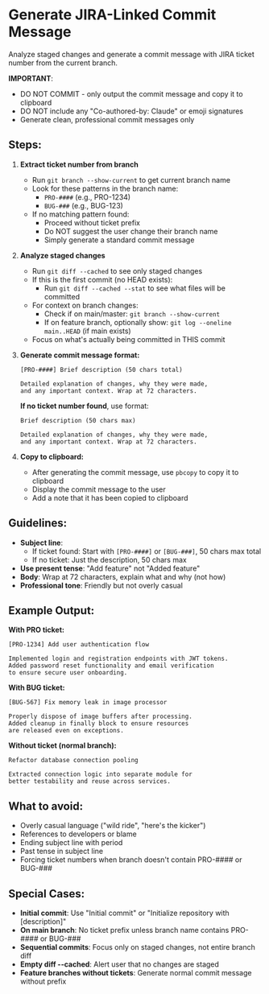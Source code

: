 # Generate JIRA-Linked Commit Message

Analyze staged changes and generate a commit message with JIRA ticket number from the current branch.

**IMPORTANT**: 
- DO NOT COMMIT - only output the commit message and copy it to clipboard
- DO NOT include any "Co-authored-by: Claude" or emoji signatures
- Generate clean, professional commit messages only

## Steps:

1. **Extract ticket number from branch**
   - Run `git branch --show-current` to get current branch name
   - Look for these patterns in the branch name:
     - `PRO-####` (e.g., PRO-1234)
     - `BUG-###` (e.g., BUG-123)
   - If no matching pattern found:
     - Proceed without ticket prefix
     - Do NOT suggest the user change their branch name
     - Simply generate a standard commit message

2. **Analyze staged changes**
   - Run `git diff --cached` to see only staged changes
   - If this is the first commit (no HEAD exists):
     - Run `git diff --cached --stat` to see what files will be committed
   - For context on branch changes:
     - Check if on main/master: `git branch --show-current`
     - If on feature branch, optionally show: `git log --oneline main..HEAD` (if main exists)
   - Focus on what's actually being committed in THIS commit

3. **Generate commit message format:**
   ```
   [PRO-####] Brief description (50 chars total)

   Detailed explanation of changes, why they were made,
   and any important context. Wrap at 72 characters.
   ```
   
   **If no ticket number found**, use format:
   ```
   Brief description (50 chars max)

   Detailed explanation of changes, why they were made,
   and any important context. Wrap at 72 characters.
   ```

4. **Copy to clipboard:**
   - After generating the commit message, use `pbcopy` to copy it to clipboard
   - Display the commit message to the user
   - Add a note that it has been copied to clipboard

## Guidelines:
- **Subject line**: 
  - If ticket found: Start with `[PRO-####]` or `[BUG-###]`, 50 chars max total
  - If no ticket: Just the description, 50 chars max
- **Use present tense**: "Add feature" not "Added feature"
- **Body**: Wrap at 72 characters, explain what and why (not how)
- **Professional tone**: Friendly but not overly casual

## Example Output:

**With PRO ticket:**
```
[PRO-1234] Add user authentication flow

Implemented login and registration endpoints with JWT tokens.
Added password reset functionality and email verification
to ensure secure user onboarding.
```

**With BUG ticket:**
```
[BUG-567] Fix memory leak in image processor

Properly dispose of image buffers after processing.
Added cleanup in finally block to ensure resources
are released even on exceptions.
```

**Without ticket (normal branch):**
```
Refactor database connection pooling

Extracted connection logic into separate module for
better testability and reuse across services.
```

## What to avoid:
- Overly casual language ("wild ride", "here's the kicker")
- References to developers or blame
- Ending subject line with period
- Past tense in subject line
- Forcing ticket numbers when branch doesn't contain PRO-#### or BUG-###

## Special Cases:
- **Initial commit**: Use "Initial commit" or "Initialize repository with [description]"
- **On main branch**: No ticket prefix unless branch name contains PRO-#### or BUG-###
- **Sequential commits**: Focus only on staged changes, not entire branch diff
- **Empty diff --cached**: Alert user that no changes are staged
- **Feature branches without tickets**: Generate normal commit message without prefix